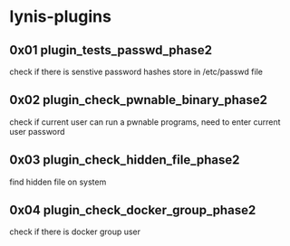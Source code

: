 # lynis-plugins

## 0x01 plugin_tests_passwd_phase2

check if there is senstive password hashes store in /etc/passwd file

## 0x02 plugin_check_pwnable_binary_phase2

check if current user can run a pwnable programs, need to enter current user password

## 0x03 plugin_check_hidden_file_phase2

find hidden file on system

## 0x04 plugin_check_docker_group_phase2

check if there is docker group user